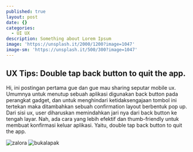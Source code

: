 ```yaml
---
published: true
layout: post
date: {}
categories:
  - UI UX
description: Something about Lorem Ipsum
image: 'https://unsplash.it/2000/1200?image=1047'
image-sm: 'https://unsplash.it/500/300?image=1047'
---
```

## UX Tips: Double tap back button to quit the app.

Hi, ini postingan pertama gue dan gue mau sharing seputar mobile ux. Umumnya untuk menutup sebuah aplikasi digunakan back button pada perangkat gadget, dan untuk menghindari ketidaksengajaan tombol ini tertekan maka ditambahkan sebuah confirmation layout berbentuk pop up. Dari sisi ux, user diharuskan memindahkan jari nya dari back button ke tengah layar. Nah, ada cara yang lebih efektif dan thumb-friendly untuk membuat konfirmasi keluar aplikasi. Yaitu, double tap back button to quit the app. 

![zalora]({{site.baseurl}}/http://i.imgur.com/JCBct6il.jpg)
![bukalapak]({{site.baseurl}}/http://i.imgur.com/7Fa4iQcl.jpg)
